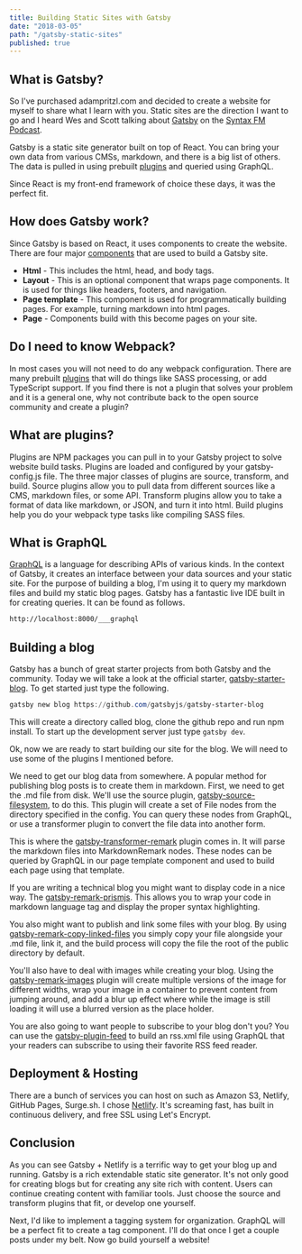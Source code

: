 ```yaml
---
title: Building Static Sites with Gatsby
date: "2018-03-05"
path: "/gatsby-static-sites"
published: true
---
```


## What is Gatsby?
So I've purchased adampritzl.com and decided to create a website for myself to share what I learn with you.  Static sites are the direction I want to go and I heard Wes and Scott talking about [Gatsby](https://www.gatsbyjs.com) on the [Syntax FM Podcast](https://syntax.fm/).

Gatsby is a static site generator built on top of React.  You can bring your own data from various CMSs, markdown, and there is a big list of others.  The data is pulled in using prebuilt [plugins](https://www.gatsbyjs.org/docs/plugins/) and queried using GraphQL.

Since React is my front-end framework of choice these days, it was the perfect fit.

## How does Gatsby work?

Since Gatsby is based on React, it uses components to create the website.  There are four major [components](https://www.gatsbyjs.org/docs/building-with-components/) that are used to build a Gatsby site.

* **Html** - This includes the html, head, and body tags.
* **Layout** - This is an optional component that wraps page components.  It is used for things like headers, footers, and navigation.
* **Page template** - This component is used for programmatically building pages.  For example, turning markdown into html pages.
* **Page** - Components build with this become pages on your site.

## Do I need to know Webpack?

In most cases you will not need to do any webpack configuration.  There are many prebuilt [plugins](https://www.gatsbyjs.org/docs/plugins/) that will do things like SASS processing, or add TypeScript support.  If you find there is not a plugin that solves your problem and it is a general one, why not contribute back to the open source community and create a plugin?

## What are plugins?

Plugins are NPM packages you can pull in to your Gatsby project to solve website build tasks.  Plugins are loaded and configured by your gatsby-config.js file.  The three major classes of plugins are source, transform, and build.  Source plugins allow you to pull data from different sources like a CMS, markdown files, or some API.  Transform plugins allow you to take a format of data like markdown, or JSON, and turn it into html.  Build plugins help you do your webpack type tasks like compiling SASS files.

## What is GraphQL

[GraphQL](http://graphql.org/) is a language for describing APIs of various kinds. In the context of Gatsby, it creates an interface between your data sources and your static site.  For the purpose of building a blog, I'm using it to query my markdown files and build my static blog pages.  Gatsby has a fantastic live IDE built in for creating queries.  It can be found as follows.

```html
http://localhost:8000/___graphql
```

## Building a blog

Gatsby has a bunch of great starter projects from both Gatsby and the community.  Today we will take a look at the official starter, [gatsby-starter-blog](https://github.com/gatsbyjs/gatsby-starter-blog).  To get started just type the following.

```powershell
gatsby new blog https://github.com/gatsbyjs/gatsby-starter-blog
```

This will create a directory called blog, clone the github repo and run npm install.  To start up the development server just type `gatsby dev`.

Ok, now we are ready to start building our site for the blog.  We will need to use some of the plugins I mentioned before.  

We need to get our blog data from somewhere.  A popular method for publishing blog posts is to create them in markdown.  First, we need to get the .md file from disk.  We'll use the source plugin, [gatsby-source-filesystem](https://www.gatsbyjs.org/packages/gatsby-source-filesystem/), to do this.  This plugin will create a set of File nodes from the directory specified in the config.  You can query these nodes from GraphQL, or use a transformer plugin to convert the file data into another form.

This is where the [gatsby-transformer-remark](https://www.gatsbyjs.org/packages/gatsby-transformer-remark/) plugin comes in.  It will parse the markdown files into MarkdownRemark nodes.  These nodes can be queried by GraphQL in our page template component and used to build each page using that template.

If you are writing a technical blog you might want to display code in a nice way.  The [gatsby-remark-prismjs](https://www.gatsbyjs.org/packages/gatsby-remark-prismjs/).  This allows you to wrap your code in markdown language tag and display the proper syntax highlighting.

You also might want to publish and link some files with your blog.   By using [gatsby-remark-copy-linked-files](https://www.gatsbyjs.org/packages/gatsby-remark-copy-linked-files/) you simply copy your file alongside your .md file, link it, and the build process will copy the file the root of the public directory by default.

You'll also have to deal with images while creating your blog.  Using the [gatsby-remark-images](https://www.gatsbyjs.org/packages/gatsby-remark-images/) plugin will create multiple versions of the image for different widths,  wrap your image in a container to prevent content from jumping around, and add a blur up effect where while the image is still loading it will use a blurred version as the place holder.

You are also going to want people to subscribe to your blog don't you? You can use the [gatsby-plugin-feed](https://www.gatsbyjs.org/packages/gatsby-plugin-feed/) to build an rss.xml file using GraphQL that your readers can subscribe to using their favorite RSS feed reader.

## Deployment & Hosting

There are a bunch of services you can host on such as Amazon S3, Netlify, GitHub Pages, Surge.sh.  I chose [Netlify](https://www.netlify.com/).  It's screaming fast, has built in continuous delivery, and free SSL using Let's Encrypt.

## Conclusion

As you can see Gatsby + Netlify is a terrific way to get your blog up and running. Gatsby is a rich extendable static site generator.  It's not only good for creating blogs but for creating any site rich with content.  Users can continue creating content with familiar tools. Just choose the source and transform plugins that fit, or develop one yourself.

Next, I'd like to implement a tagging system for organization.  GraphQL will be a perfect fit to create a tag component.  I'll do that once I get a couple posts under my belt.  Now go build yourself a website!